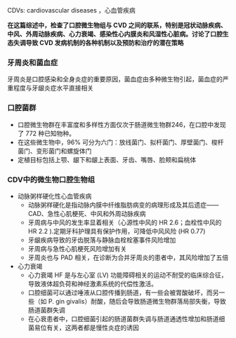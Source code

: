 CDVs: cardiovascular diseases ，心血管疾病

**在这篇综述中，检查了口腔微生物组与 CVD 之间的联系，特别是冠状动脉疾病、中风、外周动脉疾病、心力衰竭、感染性心内膜炎和风湿性心脏病。讨论了口腔生态失调导致 CVD 发病机制的各种机制以及预防和治疗的潜在策略**



### 牙周炎和菌血症

牙周炎是口腔感染和全身炎症的重要原因，菌血症由多种微生物引起，菌血症的严重程度与牙龈炎症水平直接相关



### 口腔菌群

+ 口腔微生物群在丰富度和多样性方面仅次于肠道微生物群246，在口腔中发现了 772 种已知物种。
+ 在这些微生物中，96% 可分为六门：放线菌门、拟杆菌门、厚壁菌门、梭杆菌门、变形菌门和螺旋体门
+ 定植目标包括上颚、龈下和龈上表面、牙齿、嘴唇、脸颊和扁桃体 



### CDV中的微生物口腔生物组

+ 动脉粥样硬化性心血管疾病
  + 动脉粥样硬化是指动脉内膜中纤维脂肪病变的病理形成及其后遗症——CAD、急性心肌梗死、中风和外周动脉疾病
  + 牙周病与中风的发生率显着相关（心源性中风的 HR 2.6；血栓性中风的 HR 2.2 ).定期牙科护理具有保护作用，可降低中风风险 (HR 0.77)
  + 牙龈疾病导致的牙齿脱落与静脉血栓栓塞事件风险增加
  + 牙周病与急性心肌梗死风险增加有关
  + 牙周炎也与 PAD 相关，在诊断为合并牙周炎的患者中，其风险增加了五倍
+ 心力衰竭
  + 心力衰竭 HF 是与左心室 (LV) 功能障碍相关的运动不耐受的临床综合征，导致液体超负荷和神经激素系统的代偿性激活。
  + 口腔细菌可以通过唾液从口腔传播到肠道，有一些会被胃酸破坏，而另一些（如 P. gin givalis）耐酸，随后会导致肠道微生物群落局部失衡，导致肠道菌群失调
  + 在心衰患者中，口腔细菌引起的肠道菌群失调与肠道通透性增加和肠道细菌易位有关，这两者都是慢性炎症的诱因